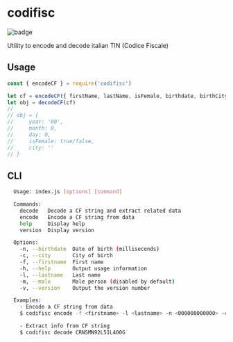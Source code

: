 # codifisc

![badge](https://img.shields.io/endpoint?url=https://gist.githubusercontent.com/cersimo97/68d8c125385b7b31a78d4c624e6e4ce2/raw/badge.json)

Utility to encode and decode italian TIN (Codice Fiscale)

## Usage

```javascript
const { encodeCF } = require('codifisc')

let cf = encodeCF({ firstName, lastName, isFemale, birthdate, birthCity })
let obj = decodeCF(cf)
//
// obj = {
//     year: '00',
//     month: 0,
//     day: 0,
//     isFemale: true/false,
//     city: ''
// }
```

## CLI

```bash
  Usage: index.js [options] [command]

  Commands:
    decode   Decode a CF string and extract related data
    encode   Encode a CF string from data
    help     Display help
    version  Display version

  Options:
    -n, --birthdate  Date of birth (milliseconds)
    -c, --city       City of birth
    -f, --firstname  First name
    -h, --help       Output usage information
    -l, --lastname   Last name
    -m, --male       Male person (disabled by default)
    -v, --version    Output the version number

  Examples:
    - Encode a CF string from data
    $ codifisc encode -f <firstname> -l <lastname> -n <000000000000> -c <city>

    - Extract info from CF string
    $ codifisc decode CRNSMN92L51L400G
```
